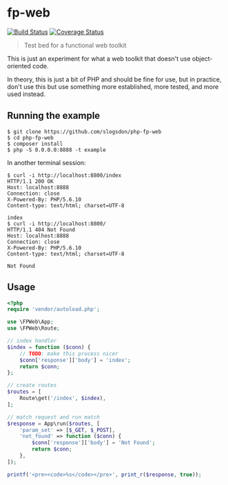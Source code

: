 # fp-web

[![Build Status](https://img.shields.io/travis/slogsdon/php-fp-web.svg?style=flat)](https://travis-ci.org/slogsdon/php-fp-web)
[![Coverage Status](https://img.shields.io/coveralls/slogsdon/php-fp-web.svg?style=flat)](https://coveralls.io/r/slogsdon/php-fp-web)

> Test bed for a functional web toolkit

This is just an experiment for what a web toolkit that doesn't use
object-oriented code.

In theory, this is just a bit of PHP and should be fine for use, but in
practice, don't use this but use something more established, more tested, and
more used instead.

## Running the example

```
$ git clone https://github.com/slogsdon/php-fp-web
$ cd php-fp-web
$ composer install
$ php -S 0.0.0.0:8888 -t example
```

In another terminal session:

```
$ curl -i http://localhost:8800/index
HTTP/1.1 200 OK
Host: localhost:8888
Connection: close
X-Powered-By: PHP/5.6.10
Content-type: text/html; charset=UTF-8

index
$ curl -i http://localhost:8800/
HTTP/1.1 404 Not Found
Host: localhost:8888
Connection: close
X-Powered-By: PHP/5.6.10
Content-type: text/html; charset=UTF-8

Not Found
```

## Usage

```php
<?php
require 'vendor/autoload.php';

use \FPWeb\App;
use \FPWeb\Route;

// index handler
$index = function ($conn) {
    // TODO: make this process nicer
    $conn['response']['body'] = 'index';
    return $conn;
};

// create routes
$routes = [
    Route\get('/index', $index),
];

// match request and run match
$response = App\run($routes, [
    'param_set' => [$_GET, $_POST],
    'not_found' => function ($conn) {
        $conn['response']['body'] = 'Not Found';
        return $conn;
    },
]);

printf('<pre><code>%s</code></pre>', print_r($response, true));
```
